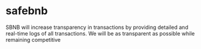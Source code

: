 # safebnb
SBNB will increase transparency in transactions by providing detailed and real-time logs of all transactions. We will be as transparent as possible while remaining competitive
